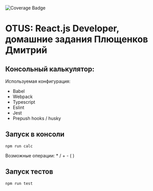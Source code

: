 ![Coverage Badge](https://img.shields.io/endpoint?url=https://gist.githubusercontent.com/dmitryplus/e13370a0549a5f5822726a971e5bab6f/raw/otus_react_dz__heads_main.json)

<script src="https://gist.github.com/dmitryplus/e13370a0549a5f5822726a971e5bab6f.js"></script>

# OTUS: React.js Developer, домашние задания Плющенков Дмитрий

## Консольный калькулятор:
Используемая конфигурация:
* Babel
* Webpack
* Typescript
* Eslint
* Jest
* Prepush hooks / husky

## Запуск в консоли

`npm run calc`

Возможные операции: * / + - ( )

## Запуск тестов

`npm run test`